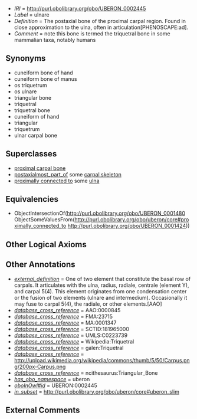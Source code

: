  * *IRI* = http://purl.obolibrary.org/obo/UBERON_0002445
 * *Label* = ulnare
 * *Definition* = The postaxial bone of the proximal carpal region. Found in close approximation to the ulna, often in articulation[PHENOSCAPE:ad].
 * *Comment* = note this bone is termed the triquetral bone in some mammalian taxa, notably humans

## Synonyms

 * cuneiform bone of hand
 * cuneiform bone of manus
 * os triquetrum
 * os ulnare
 * triangular bone
 * triquetral
 * triquetral bone
 * cuneiform of hand
 * triangular
 * triquetrum
 * ulnar carpal bone

## Superclasses

 * [proximal carpal bone](../../UBERON/80/UBERON_0001480.md)
 * [postaxialmost_part_of](../../BSPO/15/BSPO_0001115.md) some [carpal skeleton](../../UBERON/80/UBERON_0009880.md)
 * [proximally connected to](../../core#proximally/to/core#proximally_connected_to.md) some [ulna](../../UBERON/24/UBERON_0001424.md)

## Equivalencies

 * ObjectIntersectionOf(<http://purl.obolibrary.org/obo/UBERON_0001480> ObjectSomeValuesFrom(<http://purl.obolibrary.org/obo/uberon/core#proximally_connected_to> <http://purl.obolibrary.org/obo/UBERON_0001424>))

## Other Logical Axioms


## Other Annotations

 * *[external_definition](../../UBPROP/01/UBPROP_0000001.md)* = One of two element that constitute the basal row of carpals. It articulates with the ulna, radius, radiale, centrale (element Y), and carpal 5(4). This element originates from one condensation center or the fusion of two elements (ulnare and intermedium). Occasionally it may fuse to carpal 5(4), the radiale, or other elements.[AAO]
 * *[database_cross_reference](../../ef/oboInOwl#hasDbXref.md)* = AAO:0000845
 * *[database_cross_reference](../../ef/oboInOwl#hasDbXref.md)* = FMA:23715
 * *[database_cross_reference](../../ef/oboInOwl#hasDbXref.md)* = MA:0001347
 * *[database_cross_reference](../../ef/oboInOwl#hasDbXref.md)* = SCTID:181965000
 * *[database_cross_reference](../../ef/oboInOwl#hasDbXref.md)* = UMLS:C0223739
 * *[database_cross_reference](../../ef/oboInOwl#hasDbXref.md)* = Wikipedia:Triquetral
 * *[database_cross_reference](../../ef/oboInOwl#hasDbXref.md)* = galen:Triquetral
 * *[database_cross_reference](../../ef/oboInOwl#hasDbXref.md)* = http://upload.wikimedia.org/wikipedia/commons/thumb/5/50/Carpus.png/200px-Carpus.png
 * *[database_cross_reference](../../ef/oboInOwl#hasDbXref.md)* = ncithesaurus:Triangular_Bone
 * *[has_obo_namespace](../../ce/oboInOwl#hasOBONamespace.md)* = uberon
 * *[oboInOwl#id](../../id/oboInOwl#id.md)* = UBERON:0002445
 * *[in_subset](../../et/oboInOwl#inSubset.md)* = http://purl.obolibrary.org/obo/uberon/core#uberon_slim

## External Comments

